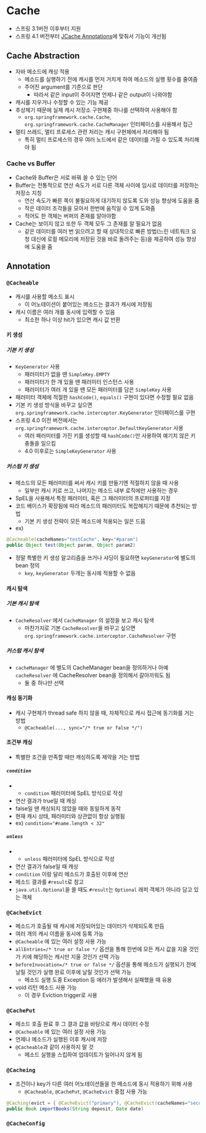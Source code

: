 # Cache

- 스프링 3.1버전 이후부터 지원
- 스프링 4.1 버전부터 [JCache Annotations](https://jcp.org/en/jsr/detail?id=107)에 맞춰서 기능이 개선됨

## Cache Abstraction

- 자바 메소드에 캐싱 적용
  - 메소드를 실행하기 전에 캐시를 먼저 거치게 하여 메소드의 실행 횟수를 줄여줌
  - 주어진 argument를 기준으로 판단
    - 따라서 같은 input이 주어지면 언제나 같은 output이 나와야함
- 캐시를 지우거나 수정할 수 있는 기능 제공
- 추상체기 때문에 실제 캐시 저장소 구현체중 하나를 선택하여 사용해야 함
  - `org.springframework.cache.Cache`, `org.springframework.cache.CacheManager` 인터페이스를 사용해서 접근
- 멀티 쓰레드, 멀티 프로세스 관련 처리는 캐시 구현체에서 처리해야 됨
  - 특히 멀티 프로세스의 경우 여러 노드에서 같은 데이터를 가질 수 있도록 처리해야 됨

### Cache vs Buffer

- Cache와 Buffer은 서로 바꿔 쓸 수 있는 단어
- Buffer는 전통적으로 연산 속도가 서로 다른 객체 사이에 임시로 데이터를 저장하는 저장소 지칭
  - 연산 속도가 빠른 쪽이 불필요하게 대기하지 않도록 도와 성능 향상에 도움을 줌
  - 작은 데이터 조각들을 모아서 한번에 움직일 수 있게 도와줌
  - 적어도 한 객체는 버퍼의 존재를 알아야함
- Cache는 보이지 않고 또한 두 객체 모두 그 존재를 알 필요가 없음
  - 같은 데이터를 여러 번 읽으려고 할 때 상대적으로 빠른 방법(느린 네트워크 요청 대신에 로컬 메모리에 저장된 것을 바로 돌려주는 등)을 제공하여 성능 향상에 도움을 줌

## Annotation

### `@Cacheable` 

- 캐시를 사용할 메소드 표시
  - 이 어노테이션이 붙어있는 메소드는 결과가 캐시에 저장됨
- 캐시 이름은 여러 개를 동시에 입력할 수 있음
  - 최소한 하나 이상 hit가 있으면 캐시 값 반환

#### 키 생성

##### 기본 키 생성

- `KeyGenerator` 사용
  - 패러미터가 없을 땐 `SimpleKey.EMPTY`
  - 패러미터가 한 개 있을 땐 패러미터 인스턴스 사용
  - 패러미터가 여러 개 있을 땐 모든 패러미터를 담은 `SimpleKey` 사용
- 패러미터 객체에 적절한 `hashCode()`, `equals()` 구현이 있다면 수정할 필요 없음
- 기본 키 생성 방식을 바꾸고 싶으면 `org.springframework.cache.interceptor.KeyGenerator` 인터페이스를 구현
- 스프링 4.0 이전 버전에서는 `org.springframework.cache.interceptor.DefaultKeyGenerator` 사용
  - 여러 패러미터를 가진 키를 생성할 때 `hashCode()`만 사용하여 예기치 않은 키 충돌을 일으킴
  - 4.0 이후로는 `SimpleKeyGenerator` 사용


##### 커스텀 키 생성

- 메소드의 모든 패러미터를 써서 캐시 키를 만들기엔 적절하지 않을 때 사용
  - 일부만 캐시 키로 쓰고, 나머지는 메소드 내부 로직에만 사용하는 경우
- SpEL을 사용해서 특정 패러미터, 혹은 그 패러미터의 프로퍼티를 지정
- 코드 베이스가 확장됨에 따라 메소드의 패러미터도 복잡해지기 때문에 추천되는 방법
  - 기본 키 생성 전략이 모든 메소드에 적용되는 일은 드뭄
- ex)

``` java
@Cacheable(cacheNames="testCache", key="#param")
public Object test(Object param, Object param2)
```

- 정말 특별한 키 생성 알고리즘을 쓰거나 샤딩이 필요하면 `keyGenerator`에 별도의 bean 정의
  - `key`, `keyGenerator` 두개는 동시에 적용할 수 없음

#### 캐시 탐색

##### 기본 캐시 탐색

- `CacheResolver` 에서 `CacheManager` 의 설정을 보고 캐시 탐색
  - 마찬가지로 기본 `CacheResolver`을 바꾸고 싶으면 `org.springframework.cache.interceptor.CacheResolver` 구현

##### 커스텀 캐시 탐색

- `cacheManager` 에 별도의 CacheManager bean을 정의하거나 아예 `cacheResolver` 에 CacheResolver bean을 정의해서 갈아끼워도 됨
  - 둘 중 하나만 선택

#### 캐싱 동기화

- 캐시 구현체가 thread safe 하지 않을 때, 자체적으로 캐시 접근에 동기화를 거는 방법
  - `@Cacheable(..., sync="/* true or false */")`

#### 조건부 캐싱

- 특별한 조건을 만족할 때만 캐싱하도록 제약을 거는 방법

##### `condition`

- - `condition` 패러미터에 SpEL 방식으로 작성
- 연산 결과가 true일 때 캐싱
- false일 땐 캐싱되지 않았을 때와 동일하게 동작
- 현재 캐시 상태, 패러미터와 상관없이 항상 실행됨
- ex) `condition="#name.length < 32"`

##### `unless`

- - `unless` 패러미터에 SpEL 방식으로 작성
- 연산 결과가 false일 때 캐싱
- `condition` 이랑 달리 메소드가 호출된 이후에 연산
- 메소드 결과를 `#result`로 참고
- `java.util.Optional`을 쓸 때도 `#result`는 `Optional` 래퍼 객체가 아니라 담고 있는 객체

### `@CacheEvict`

- 메소드가 호출될 때 캐시에 저장되어있는 데이터가 삭제되도록 만듬
- 여러 개의 캐시 이름을 동시에 등록 가능
- `@Cacheable` 에 있는 여러 설정 사용 가능
- `allEntries=/* true or false */` 옵션을 통해 한번에 모든 캐시 값을 지울 것인가 키에 해당하는 캐시만 지울 것인가 선택 가능 
- `beforeInvocation=/* true or false */` 옵션을 통해 메소드가 실행되기 전에 날릴 것인가 실행 완료 이후에 날릴 것인가 선택 가능
  - 메소드 실행 도중 Exception 등 에러가 발생해서 실패했을 때 유용
- void 리턴 메소드 사용 가능
  - 이 경우 Eviction trigger로 사용

### `@CachePut`

- 메소드 호출 완료 후 그 결과 값을 바탕으로 캐시 데이터 수정
- `@Cacheable` 에 있는 여러 설정 사용 가능
- 언제나 메소드가 실행된 이후 캐시에 저장
- `@Cacheable`과 같이 사용하지 말 것
  - 메소드 실행을 스킵하여 업데이트가 일어나지 않게 됨

### `@Cacheing`

- 조건이나 key가 다른 여러 어노테이션들을 한 메소드에 동시 적용하기 위해 사용
  - `@Cacheable`, `@CachePut`, `@CacheEvict` 중첩 사용 가능

``` java
@Caching(evict = { @CacheEvict("primary"), @CacheEvict(cacheNames="secondary", key="#p0") })
public Book importBooks(String deposit, Date date)
```

### `@CacheConfig`